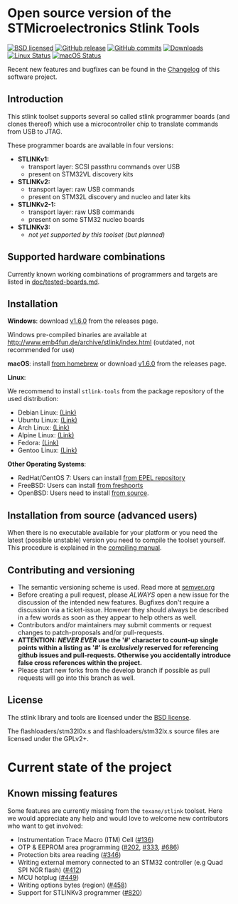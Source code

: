 Open source version of the STMicroelectronics Stlink Tools
==========================================================

[![BSD licensed](https://img.shields.io/badge/license-BSD-blue.svg)](https://raw.githubusercontent.com/hyperium/hyper/master/LICENSE)
[![GitHub release](https://img.shields.io/github/release/texane/stlink.svg)](https://github.com/texane/stlink/releases/latest)
[![GitHub commits](https://img.shields.io/github/commits-since/texane/stlink/v1.6.0.svg)](https://github.com/texane/stlink/releases/master)
[![Downloads](https://img.shields.io/github/downloads/texane/stlink/total.svg)](https://github.com/texane/stlink/releases)
[![Linux Status](https://img.shields.io/travis/texane/stlink/master.svg?label=linux)](https://travis-ci.org/texane/stlink)
[![macOS Status](https://img.shields.io/travis/texane/stlink/master.svg?label=osx)](https://travis-ci.org/texane/stlink)

Recent new features and bugfixes can be found in the [Changelog](CHANGELOG.md) of this software project.


## Introduction

This stlink toolset supports several so called stlink programmer boards (and clones thereof) which use a microcontroller chip to translate commands from USB to JTAG.

These programmer boards are available in four versions:

* **STLINKv1:**
  - transport layer: SCSI passthru commands over USB
  - present on STM32VL discovery kits
* **STLINKv2:**
  * transport layer: raw USB commands
  * present on STM32L discovery and nucleo and later kits
* **STLINKv2-1:**
  * transport layer: raw USB commands
  * present on some STM32 nucleo boards
* **STLINKv3:**
  * _not yet supported by this toolset (but planned)_


## Supported hardware combinations

Currently known working combinations of programmers and targets are listed in [doc/tested-boards.md](doc/tested-boards.md).


## Installation

**Windows**: download [v1.6.0](https://github.com/texane/stlink/releases/tag/v1.6.0) from the releases page.

Windows pre-compiled binaries are available at http://www.emb4fun.de/archive/stlink/index.html (outdated, not recommended for use)

**macOS**: install [from homebrew](http://brewformulas.org/Stlink) or download [v1.6.0](https://github.com/texane/stlink/releases/tag/v1.6.0) from the releases page.

**Linux**:

We recommend to install `stlink-tools` from the package repository of the used distribution:

* Debian Linux: [(Link)](https://packages.debian.org/buster/stlink-tools)
* Ubuntu Linux: [(Link)](https://packages.ubuntu.com/stlink-tools)
* Arch Linux:   [(Link)](https://www.archlinux.org/packages/community/x86_64/stlink)
* Alpine Linux: [(Link)](https://pkgs.alpinelinux.org/packages?name=stlink)
* Fedora:       [(Link)](https://src.fedoraproject.org/rpms/stlink)
* Gentoo Linux: [(Link)](https://packages.gentoo.org/packages/dev-embedded/stlink)

**Other Operating Systems**:

* RedHat/CentOS 7: Users can install [from EPEL repository](https://src.fedoraproject.org/rpms/stlink/branch/epel7)
* FreeBSD: Users can install [from freshports](https://www.freshports.org/devel/stlink)
* OpenBSD: Users need to install [from source](doc/compiling.md).


## Installation from source (advanced users)

When there is no executable available for your platform or you need the latest (possible unstable) version you need to compile the toolset yourself. This procedure is explained in the [compiling manual](doc/compiling.md).


## Contributing and versioning

* The semantic versioning scheme is used. Read more at [semver.org](http://semver.org)
* Before creating a pull request, please _ALWAYS_ open a new issue for the discussion of the intended new features. Bugfixes don't require a discussion via a ticket-issue. However they should always be described in a few words as soon as they appear to help others as well.
* Contributors and/or maintainers may submit comments or request changes to patch-proposals and/or pull-requests.
* **ATTENTION: _NEVER EVER_ use the '#' character to count-up single points within a listing as '#' is _exclusively_ reserved for referencing github issues and pull-requests. Otherwise you accidentally introduce false cross references within the project.**
* Please start new forks from the develop branch if possible as pull requests will go into this branch as well.


## License

The stlink library and tools are licensed under the [BSD license](LICENSE.md).

The flashloaders/stm32l0x.s and flashloaders/stm32lx.s source files are licensed under the GPLv2+.


# Current state of the project
## Known missing features

Some features are currently missing from the `texane/stlink` toolset.
Here we would appreciate any help and would love to welcome new contributors who want to get involved:

* Instrumentation Trace Macro (ITM) Cell ([#136](https://github.com/texane/stlink/issues/136))
* OTP & EEPROM area programming ([#202](https://github.com/texane/stlink/issues/202), [#333](https://github.com/texane/stlink/issues/333), [#686](https://github.com/texane/stlink/issues/686))
* Protection bits area reading ([#346](https://github.com/texane/stlink/issues/346))
* Writing external memory connected to an STM32 controller (e.g Quad SPI NOR flash) ([#412](https://github.com/texane/stlink/issues/412))
* MCU hotplug ([#449](https://github.com/texane/stlink/issues/449))
* Writing options bytes (region) ([#458](https://github.com/texane/stlink/issues/458))
* Support for STLINKv3 programmer ([#820](https://github.com/texane/stlink/issues/820))
